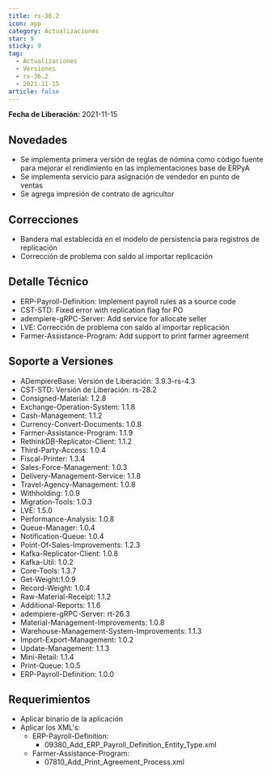 ```yaml
---
title: rs-36.2
icon: app
category: Actualizaciones
star: 9
sticky: 9
tag:
  - Actualizaciones
  - Versiones
  - rs-36.2
  - 2021-11-15
article: false
---
```


**Fecha de Liberación:** 2021-11-15

## Novedades

- Se implementa primera versión de reglas de nómina como código fuente para mejorar el rendimiento en las implementaciones base de ERPyA
- Se implementa servicio para asignación de vendedor en punto de ventas
- Se agrega impresión  de contrato de agricultor

## Correcciones

- Bandera mal establecida en el modelo de persistencia para registros de replicación
- Corrección de problema con saldo al importar replicación

## Detalle Técnico

- ERP-Payroll-Definition: Implement payroll rules as a source code
- CST-STD: Fixed error with replication flag for PO
- adempiere-gRPC-Server: Add service for allocate seller
- LVE: Corrección de problema con saldo al importar replicación
- Farmer-Assistance-Program: Add support to print farmer agreement

## Soporte a Versiones

- ADempiereBase: Versión de Liberación: 3.9.3-rs-4.3
- CST-STD: Versión de Liberación: rs-28.2
- Consigned-Material: 1.2.8
- Exchange-Operation-System: 1.1.8
- Cash-Management: 1.1.2
- Currency-Convert-Documents: 1.0.8
- Farmer-Assistance-Program: 1.1.9
- RethinkDB-Replicator-Client: 1.1.2
- Third-Party-Access: 1.0.4
- Fiscal-Printer: 1.3.4
- Sales-Force-Management: 1.0.3
- Delivery-Management-Service: 1.1.8
- Travel-Agency-Management: 1.0.8
- Withholding: 1.0.9
- Migration-Tools: 1.0.3
- LVE: 1.5.0
- Performance-Analysis: 1.0.8
- Queue-Manager: 1.0.4
- Notification-Queue: 1.0.4
- Point-Of-Sales-Improvements: 1.2.3
- Kafka-Replicator-Client: 1.0.8
- Kafka-Util: 1.0.2
- Core-Tools: 1.3.7
- Get-Weight:1.0.9
- Record-Weight: 1.0.4
- Raw-Material-Receipt: 1.1.2
- Additional-Reports: 1.1.6
- adempiere-gRPC-Server: rt-26.3
- Material-Management-Improvements: 1.0.8
- Warehouse-Management-System-Improvements: 1.1.3
- Import-Export-Management: 1.0.2
- Update-Management: 1.1.3
- Mini-Retail: 1.1.4
- Print-Queue: 1.0.5
- ERP-Payroll-Definition: 1.0.0

## Requerimientos

- Aplicar binario de la aplicación
- Aplicar los XML's:
  - ERP-Payroll-Definition:
    - 09380_Add_ERP_Payroll_Definition_Entity_Type.xml
  - Farmer-Assistance-Program:
    - 07810_Add_Print_Agreement_Process.xml
